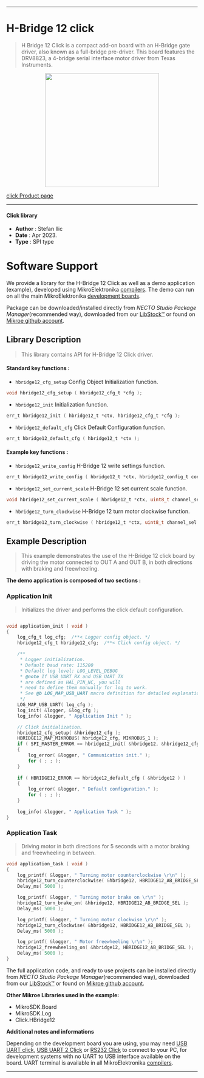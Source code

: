 
---
# H-Bridge 12 click

> H Bridge 12 Click is a compact add-on board with an H-Bridge gate driver, also known as a full-bridge pre-driver. This board features the DRV8823, a 4-bridge serial interface motor driver from Texas Instruments.

<p align="center">
  <img src="https://download.mikroe.com/images/click_for_ide/hbridge12_click.png" height=300px>
</p>

[click Product page](https://www.mikroe.com/h-bridge-12-click)

---


#### Click library

- **Author**        : Stefan Ilic
- **Date**          : Apr 2023.
- **Type**          : SPI type


# Software Support

We provide a library for the H-Bridge 12 Click
as well as a demo application (example), developed using MikroElektronika
[compilers](https://www.mikroe.com/necto-studio).
The demo can run on all the main MikroElektronika [development boards](https://www.mikroe.com/development-boards).

Package can be downloaded/installed directly from *NECTO Studio Package Manager*(recommended way), downloaded from our [LibStock&trade;](https://libstock.mikroe.com) or found on [Mikroe github account](https://github.com/MikroElektronika/mikrosdk_click_v2/tree/master/clicks).

## Library Description

> This library contains API for H-Bridge 12 Click driver.

#### Standard key functions :

- `hbridge12_cfg_setup` Config Object Initialization function.
```c
void hbridge12_cfg_setup ( hbridge12_cfg_t *cfg );
```

- `hbridge12_init` Initialization function.
```c
err_t hbridge12_init ( hbridge12_t *ctx, hbridge12_cfg_t *cfg );
```

- `hbridge12_default_cfg` Click Default Configuration function.
```c
err_t hbridge12_default_cfg ( hbridge12_t *ctx );
```

#### Example key functions :

- `hbridge12_write_config` H-Bridge 12 write settings function.
```c
err_t hbridge12_write_config ( hbridge12_t *ctx, hbridge12_config_t config_data );
```

- `hbridge12_set_current_scale` H-Bridge 12 set current scale function.
```c
void hbridge12_set_current_scale ( hbridge12_t *ctx, uint8_t channel_sel, uint8_t out1_curr_scale, uint8_t out2_curr_scale );
```

- `hbridge12_turn_clockwise` H-Bridge 12 turn motor clockwise function.
```c
err_t hbridge12_turn_clockwise ( hbridge12_t *ctx, uint8_t channel_sel );
```

## Example Description

> This example demonstrates the use of the H-Bridge 12 click board by
  driving the motor connected to OUT A and OUT B, in both directions with braking and freewheeling. 

**The demo application is composed of two sections :**

### Application Init

> Initializes the driver and performs the click default configuration.

```c

void application_init ( void )
{
    log_cfg_t log_cfg;  /**< Logger config object. */
    hbridge12_cfg_t hbridge12_cfg;  /**< Click config object. */

    /** 
     * Logger initialization.
     * Default baud rate: 115200
     * Default log level: LOG_LEVEL_DEBUG
     * @note If USB_UART_RX and USB_UART_TX 
     * are defined as HAL_PIN_NC, you will 
     * need to define them manually for log to work. 
     * See @b LOG_MAP_USB_UART macro definition for detailed explanation.
     */
    LOG_MAP_USB_UART( log_cfg );
    log_init( &logger, &log_cfg );
    log_info( &logger, " Application Init " );

    // Click initialization.
    hbridge12_cfg_setup( &hbridge12_cfg );
    HBRIDGE12_MAP_MIKROBUS( hbridge12_cfg, MIKROBUS_1 );
    if ( SPI_MASTER_ERROR == hbridge12_init( &hbridge12, &hbridge12_cfg ) )
    {
        log_error( &logger, " Communication init." );
        for ( ; ; );
    }
    
    if ( HBRIDGE12_ERROR == hbridge12_default_cfg ( &hbridge12 ) )
    {
        log_error( &logger, " Default configuration." );
        for ( ; ; );
    }
    
    log_info( &logger, " Application Task " );
}

```

### Application Task

> Driving motor in both directions for 5 seconds with a motor braking and freewheeling in between.

```c
void application_task ( void )
{
    log_printf( &logger, " Turning motor counterclockwise \r\n" );
    hbridge12_turn_counterclockwise( &hbridge12, HBRIDGE12_AB_BRIDGE_SEL );
    Delay_ms( 5000 );

    log_printf( &logger, " Turning motor brake on \r\n" );
    hbridge12_turn_brake_on( &hbridge12, HBRIDGE12_AB_BRIDGE_SEL );
    Delay_ms( 5000 );

    log_printf( &logger, " Turning motor clockwise \r\n" );
    hbridge12_turn_clockwise( &hbridge12, HBRIDGE12_AB_BRIDGE_SEL );
    Delay_ms( 5000 );

    log_printf( &logger, " Motor freewheeling \r\n" );
    hbridge12_freewheeling_on( &hbridge12, HBRIDGE12_AB_BRIDGE_SEL );
    Delay_ms( 5000 );
}
```

The full application code, and ready to use projects can be installed directly from *NECTO Studio Package Manager*(recommended way), downloaded from our [LibStock&trade;](https://libstock.mikroe.com) or found on [Mikroe github account](https://github.com/MikroElektronika/mikrosdk_click_v2/tree/master/clicks).

**Other Mikroe Libraries used in the example:**

- MikroSDK.Board
- MikroSDK.Log
- Click.HBridge12

**Additional notes and informations**

Depending on the development board you are using, you may need
[USB UART click](https://www.mikroe.com/usb-uart-click),
[USB UART 2 Click](https://www.mikroe.com/usb-uart-2-click) or
[RS232 Click](https://www.mikroe.com/rs232-click) to connect to your PC, for
development systems with no UART to USB interface available on the board. UART
terminal is available in all MikroElektronika
[compilers](https://shop.mikroe.com/compilers).

---
